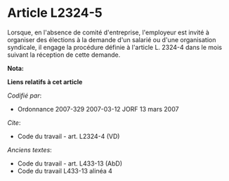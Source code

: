 # Article L2324-5

Lorsque, en l'absence de comité d'entreprise, l'employeur est invité à organiser des élections à la demande d'un salarié ou
d'une organisation syndicale, il engage la procédure définie à l'article L. 2324-4 dans le mois suivant la réception de cette
demande.

**Nota:**



**Liens relatifs à cet article**

_Codifié par_:

  - Ordonnance 2007-329 2007-03-12 JORF 13 mars 2007

_Cite_:

  - Code du travail - art. L2324-4 (VD)

_Anciens textes_:

  - Code du travail - art. L433-13 (AbD)
  - Code du travail L433-13 alinéa 4
